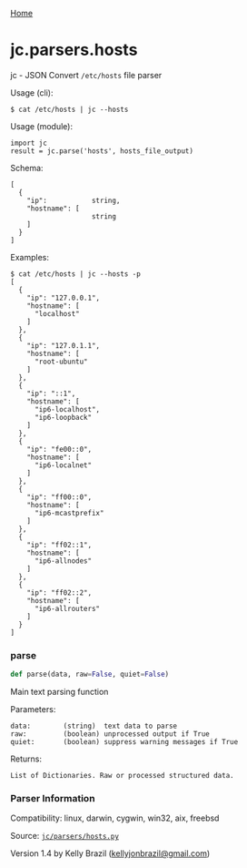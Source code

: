 [Home](https://kellyjonbrazil.github.io/jc/)
<a id="jc.parsers.hosts"></a>

# jc.parsers.hosts

jc - JSON Convert `/etc/hosts` file parser

Usage (cli):

    $ cat /etc/hosts | jc --hosts

Usage (module):

    import jc
    result = jc.parse('hosts', hosts_file_output)

Schema:

    [
      {
        "ip":           string,
        "hostname": [
                        string
        ]
      }
    ]

Examples:

    $ cat /etc/hosts | jc --hosts -p
    [
      {
        "ip": "127.0.0.1",
        "hostname": [
          "localhost"
        ]
      },
      {
        "ip": "127.0.1.1",
        "hostname": [
          "root-ubuntu"
        ]
      },
      {
        "ip": "::1",
        "hostname": [
          "ip6-localhost",
          "ip6-loopback"
        ]
      },
      {
        "ip": "fe00::0",
        "hostname": [
          "ip6-localnet"
        ]
      },
      {
        "ip": "ff00::0",
        "hostname": [
          "ip6-mcastprefix"
        ]
      },
      {
        "ip": "ff02::1",
        "hostname": [
          "ip6-allnodes"
        ]
      },
      {
        "ip": "ff02::2",
        "hostname": [
          "ip6-allrouters"
        ]
      }
    ]

<a id="jc.parsers.hosts.parse"></a>

### parse

```python
def parse(data, raw=False, quiet=False)
```

Main text parsing function

Parameters:

    data:        (string)  text data to parse
    raw:         (boolean) unprocessed output if True
    quiet:       (boolean) suppress warning messages if True

Returns:

    List of Dictionaries. Raw or processed structured data.

### Parser Information
Compatibility:  linux, darwin, cygwin, win32, aix, freebsd

Source: [`jc/parsers/hosts.py`](https://github.com/kellyjonbrazil/jc/blob/master/jc/parsers/hosts.py)

Version 1.4 by Kelly Brazil (kellyjonbrazil@gmail.com)
